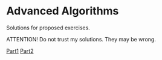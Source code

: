# Advanced Algorithms
Solutions for proposed exercises.

ATTENTION! Do not trust my solutions. They may be wrong.

[Part1](https://github.com/vdbalbom/advanced_algorithms/blob/master/part1.pdf)
[Part2](https://github.com/vdbalbom/advanced_algorithms/blob/master/part2.pdf)
